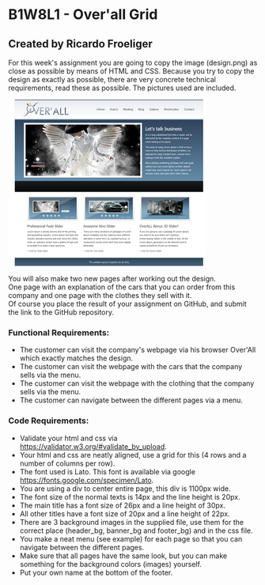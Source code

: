 # B1W8L1 - Over'all Grid
## Created by Ricardo Froeliger

For this week's assignment you are going to copy the image (design.png) as close as possible by means of HTML and CSS. Because you try to copy the design as exactly as possible, there are very concrete technical requirements, read these as possible. The pictures used are included.


![IMAGE](images/design.png)


You will also make two new pages after working out the design.<br>
One page with an explanation of the cars that you can order from this company and one page with the clothes they sell with it.<br>
Of course you place the result of your assignment on GitHub, and submit the link to the GitHub repository.

### Functional Requirements:
* The customer can visit the company's webpage via his browser Over'All which exactly matches the design.
* The customer can visit the webpage with the cars that the company sells via the menu.
* The customer can visit the webpage with the clothing that the company sells via the menu.
* The customer can navigate between the different pages via a menu.
 
### Code Requirements:
* Validate your html and css via https://validator.w3.org/#validate_by_upload.
* Your html and css are neatly aligned, use a grid for this (4 rows and a number of columns per row).
* The font used is Lato. This font is available via google https://fonts.google.com/specimen/Lato.
* You are using a div to center entire page, this div is 1100px wide.
* The font size of the normal texts is 14px and the line height is 20px.
* The main title has a font size of 26px and a line height of 30px.
* All other titles have a font size of 20px and a line height of 22px.
* There are 3 background images in the supplied file, use them for the correct place (header_bg, banner_bg and footer_bg) and in the css file.
* You make a neat menu (see example) for each page so that you can navigate between the different pages.
* Make sure that all pages have the same look, but you can make something for the background colors (images) yourself.
* Put your own name at the bottom of the footer.